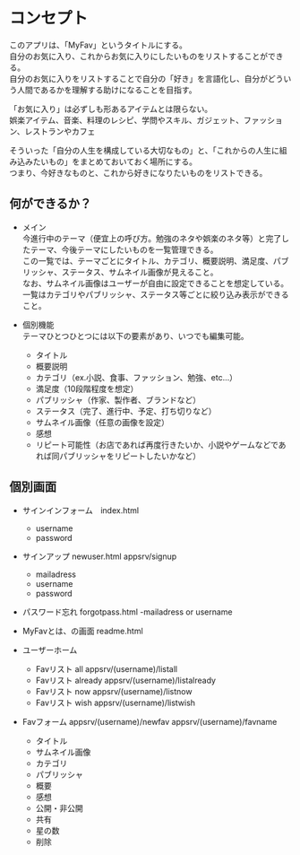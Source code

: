 # コンセプト

このアプリは、「MyFav」というタイトルにする。  
自分のお気に入り、これからお気に入りにしたいものをリストすることができる。  
自分のお気に入りをリストすることで自分の「好き」を言語化し、自分がどういう人間であるかを理解する助けになることを目指す。  

「お気に入り」は必ずしも形あるアイテムとは限らない。  
娯楽アイテム、音楽、料理のレシピ、学問やスキル、ガジェット、ファッション、レストランやカフェ  

そういった「自分の人生を構成している大切なもの」と、「これからの人生に組み込みたいもの」をまとめておいておく場所にする。  
つまり、今好きなものと、これから好きになりたいものをリストできる。

## 何ができるか？
- メイン  
今進行中のテーマ（便宜上の呼び方。勉強のネタや娯楽のネタ等）と完了したテーマ、今後テーマにしたいものを一覧管理できる。  
この一覧では、テーマごとにタイトル、カテゴリ、概要説明、満足度、パブリッシャ、ステータス、サムネイル画像が見えること。  
なお、サムネイル画像はユーザーが自由に設定できることを想定している。  
一覧はカテゴリやパブリッシャ、ステータス等ごとに絞り込み表示ができること。

- 個別機能  
テーマひとつひとつには以下の要素があり、いつでも編集可能。  
    - タイトル
    - 概要説明
    - カテゴリ（ex.小説、食事、ファッション、勉強、etc...）
    - 満足度（10段階程度を想定）
    - パブリッシャ（作家、製作者、ブランドなど）
    - ステータス（完了、進行中、予定、打ち切りなど）
    - サムネイル画像（任意の画像を設定）
    - 感想
    - リピート可能性（お店であれば再度行きたいか、小説やゲームなどであれば同パブリッシャをリピートしたいかなど）

## 個別画面
- サインインフォーム　index.html
    - username
    - password

- サインアップ newuser.html appsrv/signup
    - mailadress
    - username
    - password

- パスワード忘れ forgotpass.html
    -mailadress or username

- MyFavとは、の画面 readme.html

- ユーザーホーム
    - Favリスト all appsrv/(username)/listall
    - Favリスト already appsrv/(username)/listalready
    - Favリスト now appsrv/(username)/listnow
    - Favリスト wish appsrv/(username)/listwish

- Favフォーム appsrv/(username)/newfav appsrv/(username)/favname
    - タイトル
    - サムネイル画像
    - カテゴリ
    - パブリッシャ
    - 概要
    - 感想
    - 公開・非公開
    - 共有
    - 星の数
    - 削除
